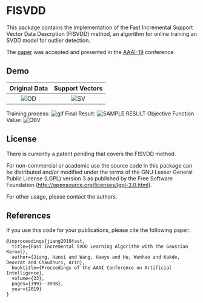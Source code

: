 # FISVDD
This package contains the implementation of the Fast Incremental Support Vector Data Descrption (FISVDD) method, an algorithm for online training an SVDD model for outlier detection.

The [paper](https://aaai.org/ojs/index.php/AAAI/article/view/4291) was accepted and presented in the [AAAI-19](https://aaai.org/Conferences/AAAI-19/) conference.

## Demo
Original Data              |  Support Vectors        
:-------------------------:|:-------------------------:
![OD](https://github.com/hs-jiang/FISVDD/blob/master/FISVDD_demo/original_data.png)  |  ![SV](https://github.com/hs-jiang/FISVDD/blob/master/FISVDD_demo/support_vectors.png)



Training process:
![gif](https://github.com/hs-jiang/FISVDD/blob/master/FISVDD_demo/FISVDD_demo.gif)
Final Result:
![SAMPLE RESULT](https://github.com/hs-jiang/FISVDD/blob/master/FISVDD_demo/final_result.png)
Objective Function Value:
![OBV](https://github.com/hs-jiang/FISVDD/blob/master/FISVDD_demo/obv.png)


## License
There is currently a patent pending that covers the FISVDD method. 

For non-commercial or academic use the source code in this package can be distributed and/or modified under the terms of the GNU Lesser General Public License (LGPL) version 3 as published by the Free Software Foundation (http://opensource.org/licenses/lgpl-3.0.html). 

For other usage, please contact the authors. 

## References
If you use this code for your publications, please cite the following paper:

```
@inproceedings{jiang2019fast,
  title={Fast Incremental SVDD Learning Algorithm with the Gaussian Kernel},
  author={Jiang, Hansi and Wang, Haoyu and Hu, Wenhao and Kakde, Deovrat and Chaudhuri, Arin},
  booktitle={Proceedings of the AAAI Conference on Artificial Intelligence},
  volume={33},
  pages={3991--3998},
  year={2019}
}
